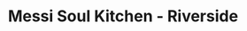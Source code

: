 ---
layout: place
title: "Messi Soul Kitchen - Riverside"
permalink: /california/riverside/messi-soul-kitchen-riverside.html
stateAbbr: CA
stateName: California
cityName: Riverside
seo:
  name: "Messi Soul Kitchen - Riverside"
  type: Restaurant
  links: null
description: "Messi Soul Kitchen - Riverside serves delicious sushi in Riverside, California. Try fresh Japanese dishes for a great dining experience. "
place_id: ChIJ1W4_cAC33IARcRU29HT3boE
photos:
  - name: >-
      places/ChIJ1W4_cAC33IARcRU29HT3boE/photos/AeeoHcJFQGnxiuBCW5xvmJecFRoSK8c5jjgbWTMBELn6E7OVXaBw6NpgiN4-sGfsMzpgqnV_BGNUNFyRfoW7IovTOMwL-gFWZHpf4c1hVwOWDTiUvfN9jKEOuKhVrxzwDHk5W4gbeEJSURMl7IiM1nDmfCo52_SxLkcAqKQsFKebABin-7gSWB8ppLnOLEF1V3z14_EgTYexSJiUUd2MT1n2TnfkwpUfDccQlzPemQHkWSn3jEAbQ3fNGHfEGi1v5aXcViPK38Sq8a-cAVTjzxNjkwzEggnSjr1tLUuSZZl_PlNFbQ
    widthPx: 3024
    heightPx: 4032
    authorAttributions:
      - displayName: Messi Soul Kitchen - Riverside
        uri: https://maps.google.com/maps/contrib/100431525512339406138
        photoUri: >-
          https://lh3.googleusercontent.com/a-/ALV-UjXpHOwbVc3n5RK8IhghXYja54Z_5_ph8C3dl8bDVHIlkzTvftjO=s100-p-k-no-mo
    flagContentUri: >-
      https://www.google.com/local/imagery/report/?cb_client=maps_api_places.places_api&image_key=!1e10!2sAF1QipOIRIc7LGS4faguhDX_ZeST7dPWZVs0emueAg8-&hl=en-US
    googleMapsUri: >-
      https://www.google.com/maps/place//data=!3m4!1e2!3m2!1sAF1QipOIRIc7LGS4faguhDX_ZeST7dPWZVs0emueAg8-!2e10!4m2!3m1!1s0x80dcb700703f6ed5:0x816ef774f4361571
  - name: >-
      places/ChIJ1W4_cAC33IARcRU29HT3boE/photos/AeeoHcJS_TI0jY6gF6uGlHg-F8hR2wPS4hipHZpsRqep0AdP8k8_2l5ut5sqOudPuwm9MjNjSfi8hgIapYZLw4J1L_oHB1NQH5fwV3MuK-3DV5D9o-MFB9my6htygI1jJvTohZYGMFN8mnqwXRpmy0deSWGMwUhjjkfCx3ZK-d-z6qfUSpEm0yHrB893qNcxUwfoS55HzYpeFcHTo0c0hbC_fyQaUuPLvKqhzSdABjw8C-NSk-l1pamLxThzHFTGJyclA1rt8NrAwUmNWroMKsOlGsr86I6cT4gsW0vMJz5NpxIEYg
    widthPx: 3024
    heightPx: 3025
    authorAttributions:
      - displayName: Messi Soul Kitchen - Riverside
        uri: https://maps.google.com/maps/contrib/100431525512339406138
        photoUri: >-
          https://lh3.googleusercontent.com/a-/ALV-UjXpHOwbVc3n5RK8IhghXYja54Z_5_ph8C3dl8bDVHIlkzTvftjO=s100-p-k-no-mo
    flagContentUri: >-
      https://www.google.com/local/imagery/report/?cb_client=maps_api_places.places_api&image_key=!1e10!2sAF1QipPXnICr1bedCYy2_BSSjIt_E6P_FYy1du1SeWFv&hl=en-US
    googleMapsUri: >-
      https://www.google.com/maps/place//data=!3m4!1e2!3m2!1sAF1QipPXnICr1bedCYy2_BSSjIt_E6P_FYy1du1SeWFv!2e10!4m2!3m1!1s0x80dcb700703f6ed5:0x816ef774f4361571
  - name: >-
      places/ChIJ1W4_cAC33IARcRU29HT3boE/photos/AeeoHcL79ICQ_cHvAnmnP1ult6GVjob7-yr1NJnKwK156J5GGh3Ev_dDkeUGjUVgIGKXiajef88IkPr43i3Y7UO9k2rM1_405gLyZVISUJ56SRxoY3oDPNLsszpXOE2XnBoBa5XR7Bz7njWMIrRN7qpED4eoJtafWI8vB5EuC5pBHXarf-GCkGDkXA7psgwJmPZSbT2onjcqbClC8OSjpkn2Vm3hffniUeudGv_8Yz3lJQEGBh6LqjH01Rltye-gsIxXb_WAyHpV0hsgGPebdqIdOBG1r9u8U59jevjTOncVcJbldFNxl-louKLg0vmCwWupeEzqXZsPZje0TfzbUQlHIscEjtliVQ5yMIXzboCwylt-I83kfOwtsW3UQB23b4uFTdy4S59Izjp6hl9Wa93o58KwgE_U1QDwc_Iu52568j3edfmp
    widthPx: 4032
    heightPx: 2268
    authorAttributions:
      - displayName: Trayci Thomas
        uri: https://maps.google.com/maps/contrib/113942736490517446513
        photoUri: >-
          https://lh3.googleusercontent.com/a/ACg8ocK0m8-32Jyhjs5mI8yvFbaOnEnPpefxjOme75-QVDtvm8bqZQ=s100-p-k-no-mo
    flagContentUri: >-
      https://www.google.com/local/imagery/report/?cb_client=maps_api_places.places_api&image_key=!1e10!2sCIHM0ogKEICAgID3y8qapQE&hl=en-US
    googleMapsUri: >-
      https://www.google.com/maps/place//data=!3m4!1e2!3m2!1sCIHM0ogKEICAgID3y8qapQE!2e10!4m2!3m1!1s0x80dcb700703f6ed5:0x816ef774f4361571
  - name: >-
      places/ChIJ1W4_cAC33IARcRU29HT3boE/photos/AeeoHcILNoZx5TIAbuooCKvOvEBxjFfpyHXhppoZkiGZB0MHIIvrXgXD9kdXkOMYyODD3fHR45e9ywPEhBjCXl6aMxLVLZiLJncIXei269NxULD9j7QRJrkwPBIPF_aGynVTvOPauG-OowkuGwZfc9x8qqQyvRWo0dYLwB8ARxm_f4n-zex7y-SZErIGQDpdD17yVTHMdXa37n94Xvq3-rDA82pjxD_nQw6FYRMMnohVNEaRjRY2HXyyJ2tZWLIY1BTJqCZVCZxKS4E-dRifAiIEVELV_kdWt0ONFKkGgjJQHPHUIIAWXslJpQko3QWdeR9Pl2RxqbFOGuEMvmeoYHCP7ntzeGvgIF8lFLhxM0DRBa3S3nf7LoBDZwAbPjKX9JEV4I0uYbE3WnoKYGhxROlf5GPn-KLIrCkuXwMJ_Irr6E6ssA
    widthPx: 4032
    heightPx: 3024
    authorAttributions:
      - displayName: Loriah Maddox
        uri: https://maps.google.com/maps/contrib/110264586148319928872
        photoUri: >-
          https://lh3.googleusercontent.com/a-/ALV-UjWyQQesslI4IlV0FYEAy7QA4_x3WaxHrXObNcTyr0T_R1xxTAoMww=s100-p-k-no-mo
    flagContentUri: >-
      https://www.google.com/local/imagery/report/?cb_client=maps_api_places.places_api&image_key=!1e10!2sCIHM0ogKEICAgIDmobG1HQ&hl=en-US
    googleMapsUri: >-
      https://www.google.com/maps/place//data=!3m4!1e2!3m2!1sCIHM0ogKEICAgIDmobG1HQ!2e10!4m2!3m1!1s0x80dcb700703f6ed5:0x816ef774f4361571
  - name: >-
      places/ChIJ1W4_cAC33IARcRU29HT3boE/photos/AeeoHcIIfXTq0MnkOpXfYlGFOz0rL5YfN50y6gs6m49xIa2G_kFco1_iHAoQ36Tp0PXalDUqacmi5Dc4V6byM6R9S8s5VbqbGgkIDxuNtUlz7E9-abKaPGGhUQMXnZ33rTvN_QsTgbvVCky9kWRtGKhOf7hf4Gft1YFelMrGUc93ZkjcTj5xMxLJkvEKXnrgkdbobkTTkK6JOPvleUV2xeYfRR98ghjYKD74t9CQ4DAo5jxr3V3hyi2WS_nU5xb14jdBpbEUnASEQLsrMpdGPkfi-mHW62Cilx1311rzb-nYKZesPk0bioB3ohkfn2YjRVAzRZeKB8opRLdevEqt71ZXAgUeyCUJrXVTg-QjIyszhqrX69phOnmtE1FG6Uc45pjTPJs6UUcDunXxFgXiUTW-92zJtXmsaL7-b9GzrjhzpnaqUg8V
    widthPx: 2268
    heightPx: 4032
    authorAttributions:
      - displayName: Trayci Thomas
        uri: https://maps.google.com/maps/contrib/113942736490517446513
        photoUri: >-
          https://lh3.googleusercontent.com/a/ACg8ocK0m8-32Jyhjs5mI8yvFbaOnEnPpefxjOme75-QVDtvm8bqZQ=s100-p-k-no-mo
    flagContentUri: >-
      https://www.google.com/local/imagery/report/?cb_client=maps_api_places.places_api&image_key=!1e10!2sCIHM0ogKEICAgID3y8qa5QE&hl=en-US
    googleMapsUri: >-
      https://www.google.com/maps/place//data=!3m4!1e2!3m2!1sCIHM0ogKEICAgID3y8qa5QE!2e10!4m2!3m1!1s0x80dcb700703f6ed5:0x816ef774f4361571
  - name: >-
      places/ChIJ1W4_cAC33IARcRU29HT3boE/photos/AeeoHcIELGgjlJo63IFR07TEtvz9pYPZbA4DAB7-YA95elUAqfd1j0el2zKm5m6efraV7rI7TbpLgUFVBRnDuqjdqKycj6oF4MN4LFMyOV8BahHsbwRHuJ8uJEhRsK639GuSTpuqIEH_ARePjMeBBl3XFquO6gez3OMc6uMmaZzoGMtBaUzsA3xbYkx30Ubv3krYbvRx79_MyKyRNTbOq07LAPW8V2hLMFJ6S4ztIkMFE5tFFfRdpFvDNxdr3Vr6o7yNAkeFFB532089NDKMt9XOqUuzW1Bw-rY5iPRGqcinA8Rm83WfUqGzy4nZu49AgVX2YkESiq4qHj78vJq735O-YNT1DW8DlUt-xuldWbt9fMkQt67SrvPgVDTtd9v6UPeI8oiqg5aBqbeUBP6RQ-Kiq3IfrxJ7jPb_i8pSn-W0u6u3ig
    widthPx: 3000
    heightPx: 4000
    authorAttributions:
      - displayName: Christiana
        uri: https://maps.google.com/maps/contrib/114744971781062589988
        photoUri: >-
          https://lh3.googleusercontent.com/a-/ALV-UjWPqjJf-VcXGdRfgBYGmeki1wOIMUhNdab7lY14GvNbxz5XBvlfGg=s100-p-k-no-mo
    flagContentUri: >-
      https://www.google.com/local/imagery/report/?cb_client=maps_api_places.places_api&image_key=!1e10!2sCIHM0ogKEICAgIDlrdP7Ag&hl=en-US
    googleMapsUri: >-
      https://www.google.com/maps/place//data=!3m4!1e2!3m2!1sCIHM0ogKEICAgIDlrdP7Ag!2e10!4m2!3m1!1s0x80dcb700703f6ed5:0x816ef774f4361571
  - name: >-
      places/ChIJ1W4_cAC33IARcRU29HT3boE/photos/AeeoHcLYOKv0dQ1ZWQc7b_XwRuToNvoYbLI7aOiB4Njba4cwSv3RnYMHvDddroLtXjY7Lw36a3bq_j-Ehhdyu09DigJOHqM0cYevA7Wp8c7KET4_4WPb8_mST1eAloRVd-MJ_rh78hv3--2t6ZAAbl4ot5RLsPlScoE6ZzTjUyzUOViepHTJ2WVaU9dD3MSDCoJbM03CVpLLT_nSr4z9qyYSJikra0e0r48cWl6knJuvjzoTaxA2CI2lFy4rUtqMliKFr-dAci4cNW8W33NZa3HRZdtss1yyw1v7iYvy1Y1sYFJFka4MFtJ2pl4I9_-8iA5l2i9qpCuqteTp8vXfaX4_BsBn-5DXeSjqx-LNp9Jcu9v8uxKYQ8ZazWMWYx3M0zDj_fuQ2mGTX73hN61gc_KTqqr0I5Z8bHttBclcpzk1esHeH1Pv
    widthPx: 3024
    heightPx: 4032
    authorAttributions:
      - displayName: LaShonda Jones-Moore
        uri: https://maps.google.com/maps/contrib/109267994746319690995
        photoUri: >-
          https://lh3.googleusercontent.com/a-/ALV-UjUEHGJEl6SaPGW1Hg8H-AadT4tltZ5ptc7TbgXuSVvZB5w115Y=s100-p-k-no-mo
    flagContentUri: >-
      https://www.google.com/local/imagery/report/?cb_client=maps_api_places.places_api&image_key=!1e10!2sCIHM0ogKEICAgICGsJXwnQE&hl=en-US
    googleMapsUri: >-
      https://www.google.com/maps/place//data=!3m4!1e2!3m2!1sCIHM0ogKEICAgICGsJXwnQE!2e10!4m2!3m1!1s0x80dcb700703f6ed5:0x816ef774f4361571
  - name: >-
      places/ChIJ1W4_cAC33IARcRU29HT3boE/photos/AeeoHcI1YNjTL45djLXbrzz5KZszlAQdAIDayQLRgjbC8KoeVYWK24u2OEYNZXAtLgDOLPk7G-A5WTJBpyJ5uoLC40IStmBIx3PbCMgN_g4IGsOhVvMsm6Yui2Jh2Y8_dbBg4-Av0UzopfykUP2lqY9Wure0WnRT1yVATvQmGTw-rTrKFuztZgpV5Bsmoa8meHnbj3kQcNZYF5nDNoynD6l-J-xcoBhfqJH4M6TAH2Qmxw9Xh4PbCOOG7iP5aWkm-jiV_3L9bPjeSf2Iap7oEgfm9EiXlICtNHbbZUgt0wUbgeCTYghCrs3qR8PGBtYPsW73RpDpLgy-6_C7lOfBZzqdr5IM5sRi_UueQfra-oMgKCt9nSEPuvdAkxWN-BVHROf-AvkcI8g-iNKUBMDbO8bGEfN_fyilqBCDn9-E1KL20QtJyw
    widthPx: 2992
    heightPx: 2992
    authorAttributions:
      - displayName: floyd king
        uri: https://maps.google.com/maps/contrib/116730318064229011358
        photoUri: >-
          https://lh3.googleusercontent.com/a/ACg8ocJuBqFjfrQP5ayevicDhHoFnbJLyL_5c0QKvXq6QXHaQlSk=s100-p-k-no-mo
    flagContentUri: >-
      https://www.google.com/local/imagery/report/?cb_client=maps_api_places.places_api&image_key=!1e10!2sCIHM0ogKEICAgIDvrdrNLQ&hl=en-US
    googleMapsUri: >-
      https://www.google.com/maps/place//data=!3m4!1e2!3m2!1sCIHM0ogKEICAgIDvrdrNLQ!2e10!4m2!3m1!1s0x80dcb700703f6ed5:0x816ef774f4361571
  - name: >-
      places/ChIJ1W4_cAC33IARcRU29HT3boE/photos/AeeoHcKPZPQSd-7Gl6nYyPBy9wjpvmovs6VSh90pBXwSC08WNDgHGYXjR-S46Rdl0sBaTqqP0IWmEVXyeTMQHxF0ljjGmCUyQQ5Qteh1H5CYw_MbTv42wwki1cbXQK4lXG-rzEvlnOR6L624U6erHqwojRdXnCpp1hpPXoWySHX_mP31iP9OVYvT3ghUW9Af0h85veQveBszEU6iKXJBgUfqj2T4l1V6LNcewbwkSn8W7e3re9KS9x3PbP9VlkxB9kHbOww0J5w1ETJ9QbZBTPl_UB2qwmB89oHX6QyVYUyGGL0mP_6g5l9OOJAvMfAETzTv28ehwGbXhXl8FkZEe4N0WVzG08iegKW8Bf8Dp7jgyzT0R1auFz9gSsw8-hKQ3Sj0NX0eY0Q0dp-DO-a4LAvWldsl3oQ89RG2N3xTqiZciYnOaw
    widthPx: 3000
    heightPx: 4000
    authorAttributions:
      - displayName: Christiana
        uri: https://maps.google.com/maps/contrib/114744971781062589988
        photoUri: >-
          https://lh3.googleusercontent.com/a-/ALV-UjWPqjJf-VcXGdRfgBYGmeki1wOIMUhNdab7lY14GvNbxz5XBvlfGg=s100-p-k-no-mo
    flagContentUri: >-
      https://www.google.com/local/imagery/report/?cb_client=maps_api_places.places_api&image_key=!1e10!2sCIHM0ogKEICAgIDlrdP7fA&hl=en-US
    googleMapsUri: >-
      https://www.google.com/maps/place//data=!3m4!1e2!3m2!1sCIHM0ogKEICAgIDlrdP7fA!2e10!4m2!3m1!1s0x80dcb700703f6ed5:0x816ef774f4361571
  - name: >-
      places/ChIJ1W4_cAC33IARcRU29HT3boE/photos/AeeoHcJf1HP-4wY8dtudFxCJzhuaRojWf0sf3ONUsY667taOVCtiu5WFLWf3J0PlBhgCD_Z2_kbX-ymZVBJ2-oK8j4doktXpw64p5HRXCV_-xWv-Sv0ldaXY6CgiMndc7j0WGkzHy7bvRvhGxFJ8igSaaHiGV7fk-n-4q5LQDfhItObOBgGCXTrzatgawLZccEMUVXHwq1zbK1_4ns1vv24XA8OWSs4r6JDI1oX32U-DGmP53zm6NNo9ul_hzplKUAQtpsmMrdbF3nEkZRv3f5cRsrxjTh3get2tmId2zd89GrukbXi0IADnQt5A1SAYviPVyEDRRpjikJb23Ehq7NYzbUyr7lQti03ibbN67XV9cXUEkwZu09pwkqbkivyg83q4w5WRk_CpFOfnPS8J_oD3cwH1mK74KfiBbCKYLtC4jyuyig
    widthPx: 3024
    heightPx: 4032
    authorAttributions:
      - displayName: Kamilah Wilson Kameron
        uri: https://maps.google.com/maps/contrib/111873578074135867201
        photoUri: >-
          https://lh3.googleusercontent.com/a-/ALV-UjVXmZqlXFaRKf5jP7XeoYZZ_UYKXmxZQQeJyvvsY3tVqrAncYs=s100-p-k-no-mo
    flagContentUri: >-
      https://www.google.com/local/imagery/report/?cb_client=maps_api_places.places_api&image_key=!1e10!2sCIHM0ogKEICAgIDtmoelYA&hl=en-US
    googleMapsUri: >-
      https://www.google.com/maps/place//data=!3m4!1e2!3m2!1sCIHM0ogKEICAgIDtmoelYA!2e10!4m2!3m1!1s0x80dcb700703f6ed5:0x816ef774f4361571
address: 4270 Riverwalk Pkwy Ste 104, Riverside, CA 92505, USA
street: 4270 Riverwalk Pkwy Ste 104
city: Riverside
state: CA
zip: '92505'
country: USA
neighborhood: La Sierra
latitude: '33.904523'
longitude: '-117.494766'
accessibility_options:
  wheelchairAccessibleParking: true
  wheelchairAccessibleEntrance: true
  wheelchairAccessibleSeating: true
business_status: OPERATIONAL
name: Messi Soul Kitchen - Riverside
google_maps_links:
  directionsUri: >-
    https://www.google.com/maps/dir//''/data=!4m7!4m6!1m1!4e2!1m2!1m1!1s0x80dcb700703f6ed5:0x816ef774f4361571!3e0
  placeUri: https://maps.google.com/?cid=9326663960016328049
  writeAReviewUri: >-
    https://www.google.com/maps/place//data=!4m3!3m2!1s0x80dcb700703f6ed5:0x816ef774f4361571!12e1
  reviewsUri: >-
    https://www.google.com/maps/place//data=!4m4!3m3!1s0x80dcb700703f6ed5:0x816ef774f4361571!9m1!1b1
  photosUri: >-
    https://www.google.com/maps/place//data=!4m3!3m2!1s0x80dcb700703f6ed5:0x816ef774f4361571!10e5
primary_type: American Restaurant
opening_hours:
  regular: null
  current: null
secondary_opening_hours:
  regular:
    weekdayDescriptions: null
    type: null
  current:
    weekdayDescriptions: null
    type: null
phone: null
price_level: null
price_range: null
rating: null
rating_count: 0
website: null
reviews: null
parking_options: null
payment_options: null
allow_dogs: null
curbside_pickup: null
delivery: null
dine_in: null
good_for_children: null
good_for_groups: null
good_for_sports: null
live_music: null
menu_for_children: null
outdoor_seating: null
reservable: null
restroom: null
serves_beer: null
serves_breakfast: null
serves_brunch: null
serves_cocktails: null
serves_coffee: null
serves_dinner: null
serves_dessert: null
serves_lunch: null
serves_vegetarian_food: null
serves_wine: null
takeout: null
summary: null

---